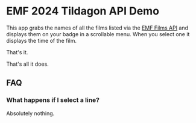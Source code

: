 # EMF 2024 Tildagon API Demo

This app grabs the names of all the films listed via the [EMF Films API](https://emffilms.org/) and displays them on your badge in a scrollable menu. When you select one it displays the time of the film.

That's it. 

That's all it does.

## FAQ

### What happens if I select a line?

Absolutely nothing.
